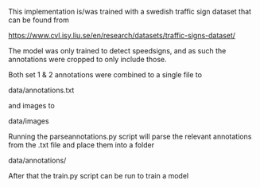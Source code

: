 This implementation is/was trained with a swedish traffic sign dataset that can be found from

https://www.cvl.isy.liu.se/en/research/datasets/traffic-signs-dataset/

The model was only trained to detect speedsigns, and as such the annotations were cropped to only include those.

Both set 1 & 2 annotations were combined to a single file to 

data/annotations.txt

and images to 

data/images

Running the parseannotations.py script will parse the relevant annotations from the .txt file and place them
into a folder 

data/annotations/

After that the train.py script can be run to train a model